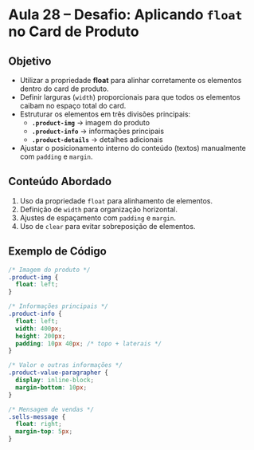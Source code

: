 # Aula 28 – Desafio: Aplicando `float` no Card de Produto

## Objetivo

- Utilizar a propriedade **float** para alinhar corretamente os elementos dentro do card de produto.
- Definir larguras (`width`) proporcionais para que todos os elementos caibam no espaço total do card.
- Estruturar os elementos em três divisões principais:
  - **`.product-img`** → imagem do produto
  - **`.product-info`** → informações principais
  - **`.product-details`** → detalhes adicionais
- Ajustar o posicionamento interno do conteúdo (textos) manualmente com `padding` e `margin`.

## Conteúdo Abordado

1. Uso da propriedade `float` para alinhamento de elementos.
2. Definição de `width` para organização horizontal.
3. Ajustes de espaçamento com `padding` e `margin`.
4. Uso de `clear` para evitar sobreposição de elementos.

## Exemplo de Código

```css
/* Imagem do produto */
.product-img {
  float: left;
}

/* Informações principais */
.product-info {
  float: left;
  width: 400px;
  height: 200px;
  padding: 10px 40px; /* topo + laterais */
}

/* Valor e outras informações */
.product-value-paragrapher {
  display: inline-block;
  margin-bottom: 10px;
}

/* Mensagem de vendas */
.sells-message {
  float: right;
  margin-top: 5px;
}
```
